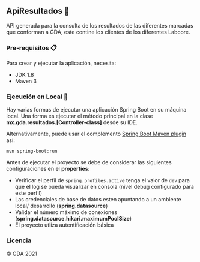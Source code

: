 ## ApiResultados 🚀

API generada para la consulta de los resultados de las diferentes marcadas que conforman a GDA, este contine los clientes de los diferentes Labcore.


### Pre-requisitos 📋

Para crear y ejecutar la aplicación, necesita:
* JDK 1.8
* Maven 3

### Ejecución en Local 🔧

Hay varias formas de ejecutar una aplicación Spring Boot en su máquina local. Una forma es ejecutar el método principal en la clase **mx.gda.resultados.[Controller-class]**  desde su IDE.

Alternativamente, puede usar el complemento [Spring Boot Maven plugin](https://docs.spring.io/spring-boot/docs/current/reference/html/build-tool-plugins-maven-plugin.html) así:

```shell
mvn spring-boot:run
```

Antes de ejecutar el proyecto se debe de considerar las siguientes configuraciones en el **properties**:
* Verificar el perfil de `spring.profiles.active` tenga el valor de `dev` para que el log se pueda visualizar en consola (nivel debug configurado para este perfil)
* Las credenciales de base de datos esten apuntando a un ambiente local/ desarrollo (**spring.datasource**)
* Validar el número máximo de conexiones (**spring.datasource.hikari.maximumPoolSize**)
* El proyecto utliza autentificación básica


### Licencia
© GDA 2021